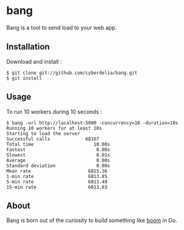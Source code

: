 # bang

Bang is a tool to send load to your web app.

## Installation

Download and install :

    $ git clone git://github.com/cyberdelia/bang.git
    $ git install

## Usage

To run 10 workers during 10 seconds :

    $ bang -url http://localhost:5000 -concurrency=10 -duration=10s
	Running 10 workers for at least 10s
	Starting to load the server
	Successful calls  		     68167
	Total time        		        10.00s
	Fastest           		         0.00s
	Slowest           		         0.01s
	Average           		         0.00s
	Standard deviation		         0.00s
	Mean rate         		      6815.36
	1-min rate        		      6813.85
	5-min rate        		      6813.49
	15-min rate       		      6813.63

## About

Bang is born out of the curiosity to build something like
[boom](https://github.com/tarekziade/boom) in Go.
